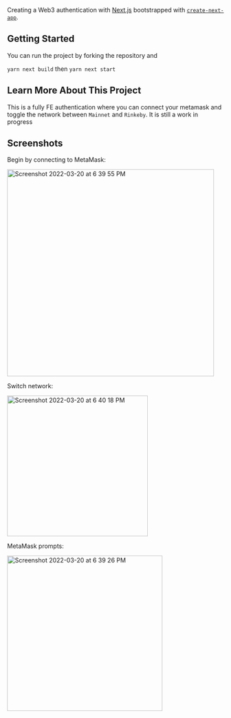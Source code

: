 Creating a Web3 authentication with [Next.js](https://nextjs.org/) bootstrapped with [`create-next-app`](https://github.com/vercel/next.js/tree/canary/packages/create-next-app).

## Getting Started

You can run the project by forking the repository and 

``` yarn next build ```
then 
``` yarn next start ```

## Learn More About This Project

This is a fully FE authentication where you can connect your metamask and toggle the network between `Mainnet` and `Rinkeby`. 
It is still a work in progress 

## Screenshots

Begin by connecting to MetaMask:

<img width="481" alt="Screenshot 2022-03-20 at 6 39 55 PM" src="https://user-images.githubusercontent.com/60170717/159158710-c37511cf-7585-4505-8b35-e482ec4f89fe.png">

Switch network:

<img width="327" alt="Screenshot 2022-03-20 at 6 40 18 PM" src="https://user-images.githubusercontent.com/60170717/159158756-90a2efa0-acb1-45a1-af3c-23cf7184d953.png">

MetaMask prompts: 

<img width="361" alt="Screenshot 2022-03-20 at 6 39 26 PM" src="https://user-images.githubusercontent.com/60170717/159158732-876bbbac-1067-4428-850b-e41f127e65a2.png">

